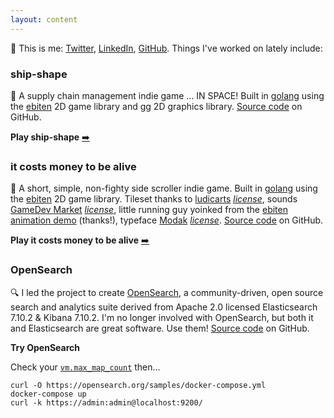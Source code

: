 ```yaml
---
layout: content
---
```


:wave: This is me: [Twitter](https://twitter.com/JulesGraybill), [LinkedIn](https://www.linkedin.com/in/jules-graybill/), [GitHub](https://github.com/jcgraybill).  Things I've worked on lately include:

### ship-shape
:rocket: A supply chain management indie game ... IN SPACE! Built in [golang](https://go.dev/) using the [ebiten](https://ebiten.org/) 2D game library and [gg](https://github.com/fogleman/gg) 2D graphics library. [Source code](https://github.com/jcgraybill/it-costs-money) on GitHub.

**Play ship-shape** [:arrow_right:](/ship-shape/)

### it costs money to be alive
:bank: A short, simple, non-fighty side scroller indie game. Built in [golang](https://go.dev/) using the [ebiten](https://ebiten.org/) 2D game library. Tileset thanks to [ludicarts](https://ludicarts.itch.io/) *[license](https://www.ludicarts.com/license-2/)*, sounds [GameDev Market](https://www.gamedevmarket.net/) *[license](https://static.gamedevmarket.net/terms-conditions/#pro-licence)*, little running guy yoinked from the [ebiten animation demo](https://ebiten.org/examples/animation.html) (thanks!), typeface [Modak](https://github.com/EkType/Modak) *[license](https://github.com/EkType/Modak/blob/master/OFL.txt)*. [Source code](https://github.com/jcgraybill/ship-shape) on GitHub.

**Play it costs money to be alive** [:arrow_right:](/it-costs-money)

### OpenSearch
:mag: I led the project to create [OpenSearch](https://opensearch.org/), a community-driven, open source search and analytics suite derived from Apache 2.0 licensed Elasticsearch 7.10.2 & Kibana 7.10.2. I'm no longer involved with OpenSearch, but both it and Elasticsearch are great software. Use them! [Source code](https://github.com/opensearch-project) on GitHub.

**Try OpenSearch**

Check your [`vm.max_map_count`](https://opensearch.org/docs/latest/opensearch/install/important-settings/) then...

    curl -O https://opensearch.org/samples/docker-compose.yml
    docker-compose up
    curl -k https://admin:admin@localhost:9200/

